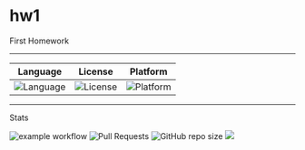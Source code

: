 # hw1
First Homework

---


| Language | License | Platform |
| --- | ---- | ------ | 
| ![Language](https://img.shields.io/badge/Python-14354C?style=flat&logo=python&logoColor=white) | ![License](https://img.shields.io/github/license/gitsetgopack/hw1) | ![Platform](https://img.shields.io/badge/Linux-FCC624?style=flat&logo=linux&logoColor=black) |





---
Stats 

![example workflow](https://github.com/gitsetgopack/hw1/actions/workflows/pytest.yaml/badge.svg)
![Pull Requests](https://img.shields.io/github/issues-pr/gitsetgopack/hw1) 
![GitHub repo size](https://img.shields.io/github/repo-size/gitsetgopack/hw1)
![](http://unmaintained.tech/badge.svg)


